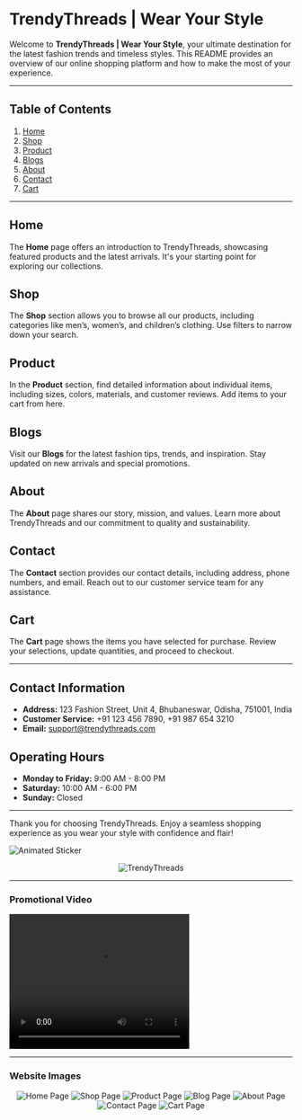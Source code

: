 # TrendyThreads | Wear Your Style

Welcome to **TrendyThreads | Wear Your Style**, your ultimate destination for the latest fashion trends and timeless styles. This README provides an overview of our online shopping platform and how to make the most of your experience.

---

## Table of Contents

1. [Home](#home)
2. [Shop](#shop)
3. [Product](#product)
4. [Blogs](#blogs)
5. [About](#about)
6. [Contact](#contact)
7. [Cart](#cart)

---

## Home

The **Home** page offers an introduction to TrendyThreads, showcasing featured products and the latest arrivals. It's your starting point for exploring our collections.

## Shop

The **Shop** section allows you to browse all our products, including categories like men’s, women’s, and children’s clothing. Use filters to narrow down your search.

## Product

In the **Product** section, find detailed information about individual items, including sizes, colors, materials, and customer reviews. Add items to your cart from here.

## Blogs

Visit our **Blogs** for the latest fashion tips, trends, and inspiration. Stay updated on new arrivals and special promotions.

## About

The **About** page shares our story, mission, and values. Learn more about TrendyThreads and our commitment to quality and sustainability.

## Contact

The **Contact** section provides our contact details, including address, phone numbers, and email. Reach out to our customer service team for any assistance.

## Cart

The **Cart** page shows the items you have selected for purchase. Review your selections, update quantities, and proceed to checkout.

---

## Contact Information

- **Address:** 123 Fashion Street, Unit 4, Bhubaneswar, Odisha, 751001, India
- **Customer Service:** +91 123 456 7890, +91 987 654 3210
- **Email:** support@trendythreads.com

## Operating Hours

- **Monday to Friday:** 9:00 AM - 8:00 PM
- **Saturday:** 10:00 AM - 6:00 PM
- **Sunday:** Closed

---

Thank you for choosing TrendyThreads. Enjoy a seamless shopping experience as you wear your style with confidence and flair!

![Animated Sticker](https://media.giphy.com/media/wWCmrcCogDqQhBKVJw/giphy.gif)

<div align="center">
    <img src="assets/Previews/trendythreads.jpg" alt="TrendyThreads" />
</div>

---

### Promotional Video

<!-- ![TrendyThreads Video](video-thumbnail.jpg) -->

<video width="320" height="240" controls>
  <source src="assets/Previews/TrendyThreads.mp4" type="TrendyThreads/mp4">
</video>

---

### Website Images

<div align="center">
    <img src="assets/Previews/Home Page.png" alt="Home Page" />
    <img src="assets/Previews/Shop Page.png" alt="Shop Page" />
    <img src="assets/Previews/Product Page.png" alt="Product Page" />
    <img src="assets/Previews/Blog Page.png" alt="Blog Page" />
    <img src="assets/Previews/About Page.png" alt="About Page" />
    <img src="assets/Previews/Contact Page.png" alt="Contact Page" />
    <img src="assets/Previews/Cart Page.png" alt="Cart Page" />
</div>
